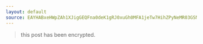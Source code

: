 ```yaml
---
layout: default
source: EAYHABxeHWpZAh1XJigGEQFna0deK1gRJ0xuGh0MFA1jeTw7HihZPyNeMR03GSNVQDUEcw==
---
```


> this post has been encrypted.